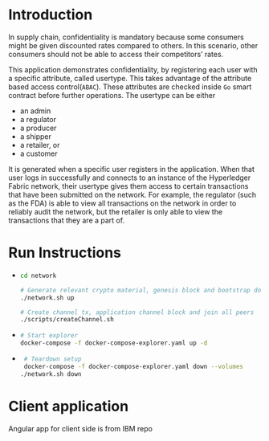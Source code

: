 # Introduction

In supply chain, confidentiality is mandatory because some consumers might be given discounted rates compared to others. In this scenario, other consumers should not be able to access their competitors’ rates.

This application demonstrates confidentiality, by registering each user with a specific attribute, called usertype. This takes advantage of the attribute based access control(`ABAC`). These attributes are checked inside `Go` smart contract before further operations.
The usertype can be either

- an admin
- a regulator
- a producer
- a shipper
- a retailer, or
- a customer

It is generated when a specific user registers in the application. When that user logs in successfully and connects to an instance of the Hyperledger Fabric network, their usertype gives them access to certain transactions that have been submitted on the network. For example, the regulator (such as the FDA) is able to view all transactions on the network in order to reliably audit the network, but the retailer is only able to view the transactions that they are a part of.

# Run Instructions

- ```sh
  cd network

  # Generate relevant crypto material, genesis block and bootstrap docker containers
  ./network.sh up

  # Create channel tx, application channel block and join all peers
  ./scripts/createChannel.sh
  ```

- ```sh
  # Start explorer
  docker-compose -f docker-compose-explorer.yaml up -d
  ```

- ```sh
   # Teardown setup
   docker-compose -f docker-compose-explorer.yaml down --volumes
  ./network.sh down
  ```

# Client application

Angular app for client side is from IBM repo
